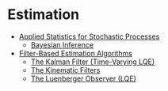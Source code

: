 # Estimation

- [Applied Statistics for Stochastic Processes](./Applied_Statistics_for_Stochastic_Processes/Applied_Statistics_for_Stochastic_Processes.md)
  - [Bayesian Inference](./Applied_Statistics_for_Stochastic_Processes/Bayesian_Inference.md)
- [Filter-Based Estimation Algorithms](./Filter-Based_Estimation_Algorithms/Filter-Based_Estimation_Algorithms.md)
  - [The Kalman Filter (Time-Varying LQE)](./Filter-Based_Estimation_Algorithms/The_Kalman_Filter_(Time-Varying_LQE).md)
  - [The Kinematic Filters](./Filter-Based_Estimation_Algorithms/The_Kinematic_Filters.md)
  - [The Luenberger Observer (LQE)](./Filter-Based_Estimation_Algorithms/The_Luenberger_Observer_(LQE).md)

